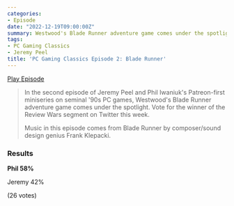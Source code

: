 ```yaml
---
categories:
- Episode
date: "2022-12-19T09:00:00Z"
summary: Westwood's Blade Runner adventure game comes under the spotlight.
tags:
- PC Gaming Classics
- Jeremy Peel
title: 'PC Gaming Classics Episode 2: Blade Runner'
---
```


[Play Episode](https://www.patreon.com/posts/pc-gaming-2-76072555)
> In the second episode of Jeremy Peel and Phil Iwaniuk's Patreon-first miniseries on seminal '90s PC games, Westwood's Blade Runner adventure game comes under the spotlight. Vote for the winner of the Review Wars segment on Twitter this week.
>
> Music in this episode comes from Blade Runner by composer/sound design genius Frank Klepacki.

### Results

**Phil 58%**

Jeremy 42%

(26 votes)
